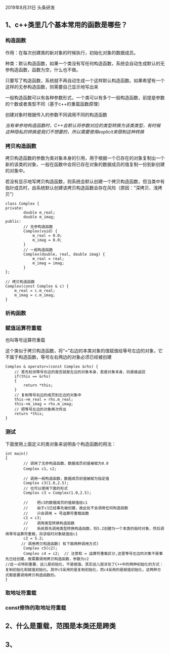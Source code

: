 2019年8月31日 头条研发

## 1、c++类里几个基本常用的函数是哪些？

### 构造函数

作用：在每次创建类的新对象的时候执行，初始化对象的数据成员。

种类：默认构造函数，如果一个类没有写任何构造函数，系统会自动生成默认的无参构造函数，函数为空，什么也不做。

只要写了构造函数，系统就不再自动生成一个这样默认构造函数。如果希望有一个这样的无参构造函数，则需要自己显示地写出来

一般构造函数可以有各种参数形式，一个类可以有多个一般构造函数，前提是参数的个数或者类型不同（基于c++的重载函数原理）

创建对象时根据传入的参数不同调用不同的构造函数

*当有单参地构造函数时，C++会默认将参数对应的类型转换为该类类型，有时候这种隐私的转换是我们不想要的，所以需要使用explicit来限制这种转换*

### 拷贝构造函数

拷贝构造函数的参数为类对象本身的引用，用于根据一个已存在的对象复制出一个新的该类的对象，一般在函数中会将已存在对象的数据成员的值复制一份到新创建的对象中。

若没有显示地写拷贝构造函数，则系统会默认创建一个拷贝构造函数，但当类中有指针成员时，由系统默认创建该拷贝构造函数会存在风险（原因：“深拷贝、浅拷贝”）
```
class Complex {
private:
        double m_real;
        double m_imag;
public:
        // 无参构造函数
        Complex(void) {
            m_real = 0.0;
            m_imag = 0.0;
        }
        // 一般构造函数
        Complex(double, real, double imag) {
            m_real = real;
            m_imag = imag;
        }
};

// 拷贝构造函数
Complex(const Complex & c) {
    m_real = c.m_real;
    m_imag = c.m_imag;
}
```

### 析构函数

### 赋值运算符重载

也叫等号运算符重载

这个类似于拷贝构造函数，将“=”右边的本类对象的值赋值给等号左边的对象，它不属于构造函数，等号左右两边的对象必须已经被创建

```
Complex & operator=(const Complex &rhs) {
    // 首先检测等号右边的是否就是左边的对象本身，若是对象本身，则直接返回
    if(this == &rhs)
    {
        return *this;
    }
    // 复制等号右边的成员到左边的对象中
    this->m_real = rhs.m_real;
    this->m_imag = rhs.m_imag;
    // 把等号左边的对象再次传出
    return *this;
}
```

### 测试
下面使用上面定义的类对象来说明各个构造函数的用法：
```
int main()
{
        // 调用了无参构造函数，数据成员初值被赋为0.0
        Complex c1，c2;

        // 调用一般构造函数，数据成员初值被赋为指定值
        Complex c3(1.0,2.5);
        // 也可以使用下面的形式
        Complex c3 = Complex(1.0,2.5);
       
        //    把c3的数据成员的值赋值给c1
        //    由于c1已经事先被创建，故此处不会调用任何构造函数
        //    只会调用 = 号运算符重载函数
        c1 = c3;       
        //    调用类型转换构造函数
        //    系统首先调用类型转换构造函数，将5.2创建为一个本类的临时对象，然后调用等号运算符重载，将该临时对象赋值给c1
        c2 = 5.2;       
       // 调用拷贝构造函数( 有下面两种调用方式)
        Complex c5(c2);
        Complex c4 = c2;  // 注意和 = 运算符重载区分,这里等号左边的对象不是事先已经创建，故需要调用拷贝构造函数，参数为c2
//这一点特别重要，这儿是初始化，不是赋值。其实这儿就涉及了C++中的两种初始化的方式：复制初始化和赋值初始化。其中c5采用的是复制初始化，而c4采用的是赋值初始化，这两种方式都是要调用拷贝构造函数的。
}
```
### 取地址符重载
### const修饰的取地址符重载

## 2、什么是重载，范围是本类还是跨类

## 3、